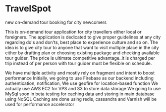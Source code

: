# TravelSpot
new on-demand tour booking for city newcomers


This is on-demand tour application for city travellers either local or foreigners. 
The application is dedicated to give proper guidelines at any city regarding do's and don'ts, best place to experience culture and so on.
The idea is to give city tour to anyone that want to visit multiple place in the city either by drafting plan
or choosing existing package and checking available tour guider. The price is ultimate competitive advantage..it is charged per trip instead
of per person with tour guider must be flexible on schedule. 

We have multiple activity and mostly rely on fragment and intent to boost performance 
Initially, we going to use Firebase as our backend including authentication, notification, 
We use geofire for location-based function
We actually use AWS EC2 for VPS and S3 to store data storage
We going to use MySql soon in beta testing for caching data and storing in main database using NoSQL
Caching are done using redis, cassandra and Varnish will be used for performance accelerator


